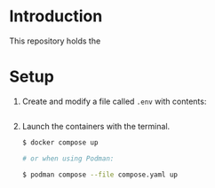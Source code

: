 # Introduction
This repository holds the 

# Setup

1.  Create and modify a file called `.env` with contents:

    ```bash

    ```
2. Launch the containers with the terminal.

    ```bash
    $ docker compose up

    # or when using Podman:

    $ podman compose --file compose.yaml up 
    ```